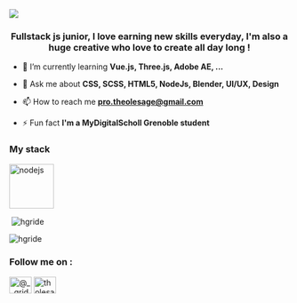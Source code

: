 <img align="center" src="https://mir-s3-cdn-cf.behance.net/project_modules/1400_opt_1/c5fe5b152781991.6323be24cf779.png">

<h3 align="center">Fullstack js junior, I love earning new skills everyday, I'm also a huge creative who love to create all day long !</h3>

- 🌱 I’m currently learning **Vue.js, Three.js, Adobe AE, ...**

- 💬 Ask me about **CSS, SCSS, HTML5, NodeJs, Blender, UI/UX, Design**

- 📫 How to reach me **pro.theolesage@gmail.com**

- ⚡ Fun fact **I'm a MyDigitalScholl Grenoble student**

<h3 align="left">My stack</h3> 
<p align="left"> 
<a href="https://mevn.madlabs.xyz/" target="_blank" rel="noreferrer"> <img src="https://mevn.madlabs.xyz/images/mevn-logo.jpg" alt="nodejs" width="80" height="80"/> </a>
</p>

<p>
<p align="left" >&nbsp;<img align="center" src="https://github-readme-stats.vercel.app/api?username=hgride&show_icons=true&title_color=d99536&text_color=1d1c21&bg_color=f8f6fc&locale=en" alt="hgride" /></p>
<p align="left"><img align="center" src="https://github-readme-stats.vercel.app/api/top-langs?username=hgride&show_icons=true&title_color=d9952c&text_color=1d1c21&bg_color=f8f6fc&locale=en&layout=compact" alt="hgride" /></p>
</p>

<h3 align="left">Follow me on :</h3>
<p align="left">
<a href="https://instagram.com/@__gride__" target="blank"><img align="center" src="https://raw.githubusercontent.com/rahuldkjain/github-profile-readme-generator/master/src/images/icons/Social/instagram.svg" alt="@__gride__" height="30" width="40" /></a>
<a href="https://www.behance.net/tholesage" target="blank"><img align="center" src="https://raw.githubusercontent.com/rahuldkjain/github-profile-readme-generator/master/src/images/icons/Social/behance.svg" alt="tholesage" height="30" width="40" /></a>
</p>
